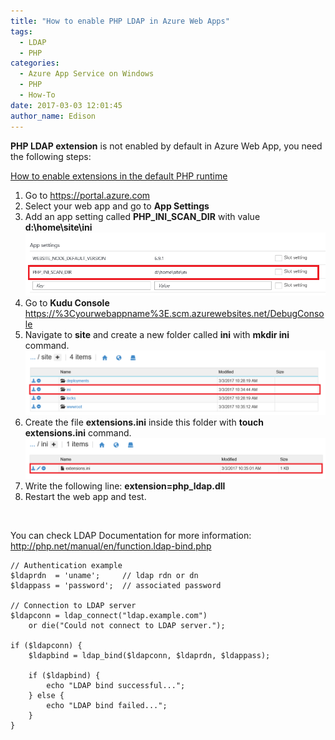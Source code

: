 ```yaml
---
title: "How to enable PHP LDAP in Azure Web Apps"
tags:
  - LDAP
  - PHP
categories:
  - Azure App Service on Windows
  - PHP
  - How-To
date: 2017-03-03 12:01:45
author_name: Edison
---
```


**PHP LDAP extension** is not enabled by default in Azure Web App, you need the following steps:

[How to enable extensions in the default PHP runtime](https://docs.microsoft.com/en-us/azure/app-service-web/web-sites-php-configure#how-to-enable-extensions-in-the-default-php-runtime)

1.  Go to <https://portal.azure.com>
2.  Select your web app and go to **App Settings**
3.  Add an app setting called **PHP\_INI\_SCAN\_DIR** with value **d:\\home\\site\\ini![ldap-php1](/media/2017/03/ldap-php1.png)**
4.  Go to **Kudu Console** <https://%3Cyourwebappname%3E.scm.azurewebsites.net/DebugConsole>
5.  Navigate to **site** and create a new folder called **ini** with **mkdir ini** command.![ldap-php2](/media/2017/03/ldap-php2.png)
6.  Create the file **extensions.ini** inside this folder with **touch extensions.ini** command.![ldap-php3](/media/2017/03/ldap-php3.png)
7.  Write the following line: **extension=php\_ldap.dll**
8.  Restart the web app and test.

 

You can check LDAP Documentation for more information: <http://php.net/manual/en/function.ldap-bind.php>

    // Authentication example
    $ldaprdn  = 'uname';     // ldap rdn or dn
    $ldappass = 'password';  // associated password

    // Connection to LDAP server
    $ldapconn = ldap_connect("ldap.example.com")
        or die("Could not connect to LDAP server.");

    if ($ldapconn) {
        $ldapbind = ldap_bind($ldapconn, $ldaprdn, $ldappass);

        if ($ldapbind) {
            echo "LDAP bind successful...";
        } else {
            echo "LDAP bind failed...";
        }
    }